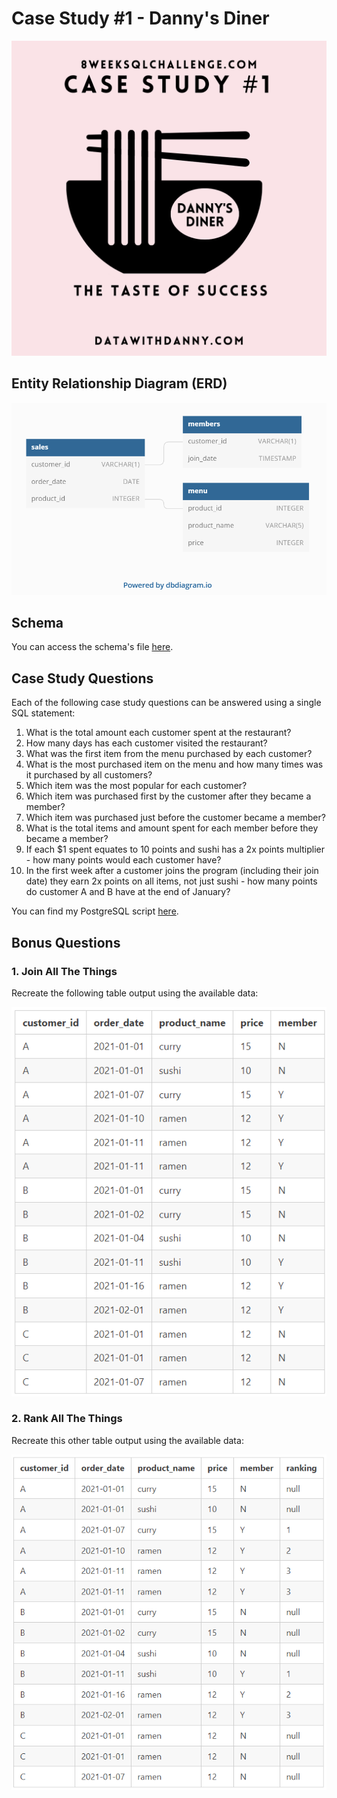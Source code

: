 
# Case Study #1 - Danny's Diner 

![Danny's Diner](images/Week01.png)


## Entity Relationship Diagram (ERD)

![Week 01 ERD](images/Week01_ERD.png)


## Schema
You can access the schema's file [here](schema).


## Case Study Questions
Each of the following case study questions can be answered using a single SQL statement:

1. What is the total amount each customer spent at the restaurant?
2. How many days has each customer visited the restaurant?
3. What was the first item from the menu purchased by each customer?
4. What is the most purchased item on the menu and how many times was it purchased by all customers?
5. Which item was the most popular for each customer?
6. Which item was purchased first by the customer after they became a member?
7. Which item was purchased just before the customer became a member?
8. What is the total items and amount spent for each member before they became a member?
9. If each $1 spent equates to 10 points and sushi has a 2x points multiplier - how many points would each customer have?
10. In the first week after a customer joins the program (including their join date) they earn 2x points on all items, not just sushi - how many points do customer A and B have at the end of January?

You can find my PostgreSQL script [here]().


## Bonus Questions

### 1. Join All The Things
Recreate the following table output using the available data:

![Week 01 ERD](images/table01.png)


### 2. Rank All The Things
Recreate this other table output using the available data:

![Week 01 ERD](images/table02.png)